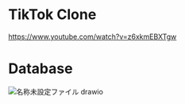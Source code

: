 # TikTok Clone

https://www.youtube.com/watch?v=z6xkmEBXTgw


# Database

![名称未設定ファイル drawio](https://github.com/mzunohkaru/SwiftUI-Sample-TikTok/assets/99012157/e9919217-62ac-449c-b2a0-969cd7ec3d49)
